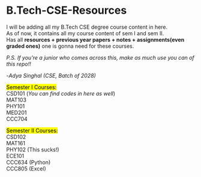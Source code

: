 # B.Tech-CSE-Resources

I will be adding all my B.Tech CSE degree course content in here.  
As of now, it contains all my course content of sem I and sem II.  
Has all **resources + previous year papers + notes + assignments(even graded ones)** one is gonna need for these courses.  

_P.S. If you're a junior who comes across this, make as much use you can of this repo!!_  

-_Adya Singhal (CSE, Batch of 2028)_  

<mark>Semester I Courses:</mark>  
CSD101 (_You can find codes in here as well_)  
MAT103  
PHY101  
MED201  
CCC704  

<mark>Semester II Courses:</mark>  
CSD102  
MAT161  
PHY102 (This sucks!)  
ECE101  
CCC634 (Python)  
CCC805 (Excel)  
